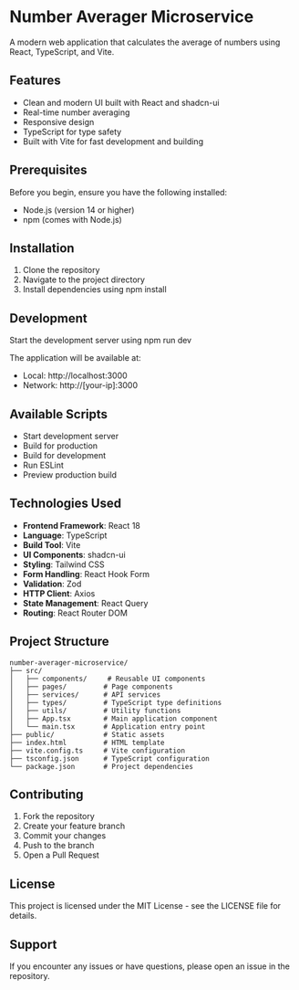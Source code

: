 # Number Averager Microservice

A modern web application that calculates the average of numbers using React, TypeScript, and Vite.

## Features

- Clean and modern UI built with React and shadcn-ui
- Real-time number averaging
- Responsive design
- TypeScript for type safety
- Built with Vite for fast development and building

## Prerequisites

Before you begin, ensure you have the following installed:
- Node.js (version 14 or higher)
- npm (comes with Node.js)

## Installation

1. Clone the repository
2. Navigate to the project directory
3. Install dependencies using npm install

## Development

Start the development server using npm run dev

The application will be available at:
- Local: http://localhost:3000
- Network: http://[your-ip]:3000

## Available Scripts

- Start development server
- Build for production
- Build for development
- Run ESLint
- Preview production build

## Technologies Used

- **Frontend Framework**: React 18
- **Language**: TypeScript
- **Build Tool**: Vite
- **UI Components**: shadcn-ui
- **Styling**: Tailwind CSS
- **Form Handling**: React Hook Form
- **Validation**: Zod
- **HTTP Client**: Axios
- **State Management**: React Query
- **Routing**: React Router DOM

## Project Structure

```
number-averager-microservice/
├── src/
│   ├── components/     # Reusable UI components
│   ├── pages/         # Page components
│   ├── services/      # API services
│   ├── types/         # TypeScript type definitions
│   ├── utils/         # Utility functions
│   ├── App.tsx        # Main application component
│   └── main.tsx       # Application entry point
├── public/            # Static assets
├── index.html         # HTML template
├── vite.config.ts     # Vite configuration
├── tsconfig.json      # TypeScript configuration
└── package.json       # Project dependencies
```

## Contributing

1. Fork the repository
2. Create your feature branch
3. Commit your changes
4. Push to the branch
5. Open a Pull Request

## License

This project is licensed under the MIT License - see the LICENSE file for details.

## Support

If you encounter any issues or have questions, please open an issue in the repository.
